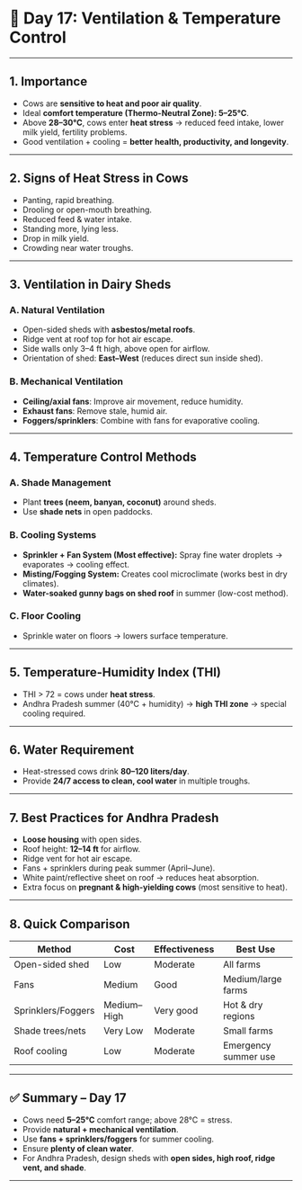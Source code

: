 <h1>🐄 Day 17: Ventilation & Temperature Control</h1>

---

## 1. Importance

* Cows are **sensitive to heat and poor air quality**.
* Ideal **comfort temperature (Thermo-Neutral Zone): 5–25°C**.
* Above **28–30°C**, cows enter **heat stress** → reduced feed intake, lower milk yield, fertility problems.
* Good ventilation + cooling = **better health, productivity, and longevity**.

---

## 2. Signs of Heat Stress in Cows

* Panting, rapid breathing.
* Drooling or open-mouth breathing.
* Reduced feed & water intake.
* Standing more, lying less.
* Drop in milk yield.
* Crowding near water troughs.

---

## 3. Ventilation in Dairy Sheds

### **A. Natural Ventilation**

* Open-sided sheds with **asbestos/metal roofs**.
* Ridge vent at roof top for hot air escape.
* Side walls only 3–4 ft high, above open for airflow.
* Orientation of shed: **East–West** (reduces direct sun inside shed).

### **B. Mechanical Ventilation**

* **Ceiling/axial fans**: Improve air movement, reduce humidity.
* **Exhaust fans**: Remove stale, humid air.
* **Foggers/sprinklers**: Combine with fans for evaporative cooling.

---

## 4. Temperature Control Methods

### **A. Shade Management**

* Plant **trees (neem, banyan, coconut)** around sheds.
* Use **shade nets** in open paddocks.

### **B. Cooling Systems**

* **Sprinkler + Fan System (Most effective):** Spray fine water droplets → evaporates → cooling effect.
* **Misting/Fogging System:** Creates cool microclimate (works best in dry climates).
* **Water-soaked gunny bags on shed roof** in summer (low-cost method).

### **C. Floor Cooling**

* Sprinkle water on floors → lowers surface temperature.

---

## 5. Temperature-Humidity Index (THI)

* THI > 72 = cows under **heat stress**.
* Andhra Pradesh summer (40°C + humidity) → **high THI zone** → special cooling required.

---

## 6. Water Requirement

* Heat-stressed cows drink **80–120 liters/day**.
* Provide **24/7 access to clean, cool water** in multiple troughs.

---

## 7. Best Practices for Andhra Pradesh

* **Loose housing** with open sides.
* Roof height: **12–14 ft** for airflow.
* Ridge vent for hot air escape.
* Fans + sprinklers during peak summer (April–June).
* White paint/reflective sheet on roof → reduces heat absorption.
* Extra focus on **pregnant & high-yielding cows** (most sensitive to heat).

---

## 8. Quick Comparison

| Method             | Cost        | Effectiveness | Best Use             |
| ------------------ | ----------- | ------------- | -------------------- |
| Open-sided shed    | Low         | Moderate      | All farms            |
| Fans               | Medium      | Good          | Medium/large farms   |
| Sprinklers/Foggers | Medium–High | Very good     | Hot & dry regions    |
| Shade trees/nets   | Very Low    | Moderate      | Small farms          |
| Roof cooling       | Low         | Moderate      | Emergency summer use |

---

## ✅ Summary – Day 17

* Cows need **5–25°C** comfort range; above 28°C = stress.
* Provide **natural + mechanical ventilation**.
* Use **fans + sprinklers/foggers** for summer cooling.
* Ensure **plenty of clean water**.
* For Andhra Pradesh, design sheds with **open sides, high roof, ridge vent, and shade**.

---

